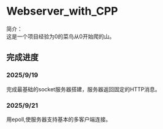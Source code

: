 # Webserver_with_CPP

<p> 简介：<br>
这是一个项目经验为0的菜鸟从0开始爬的山。
<p>

## 完成进度

### 2025/9/19

<p> 完成最基础的socket服务器搭建，服务器返回固定的HTTP消息。<p>

### 2025/9/21
<p> 用epoll,使服务器支持基本的多客户端连接。


